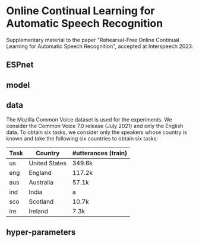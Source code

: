 # Online Continual Learning for Automatic Speech Recognition
Supplementary material to the paper "Rehearsal-Free Online Continual Learning for Automatic Speech Recognition", accepted at Interspeech 2023.

## ESPnet

## model

## data

The Mozilla Common Voice dataset is used for the experiments. We consider the Common Voice 7.0 release (July 2021) and only the English data. To obtain six tasks, we consider only the speakers whose country is known and take the following six countries to obtain six tasks: 

Task  | Country | #utterances (train)
------------- | ------------- | ------------- 
us | United States | 349.6k
eng | England | 117.2k
aus | Australia | 57.1k
ind | India | a | 71.6k
sco | Scotland | 10.7k
ire | Ireland | 7.3k


## hyper-parameters

